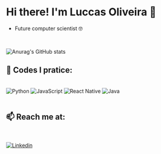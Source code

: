 # Hi there! I'm Luccas Oliveira 👋 


-  Future computer scientist 🤓
 

</br>

![Anurag's GitHub stats](https://github-readme-stats.vercel.app/api?username=luccasfto&show_icons=true&theme=tokyonight)

<!--[![Top Langs](https://github-readme-stats.vercel.app/api/top-langs/?username=luccasfto&layout=compact)](https://github.com/anuraghazra/github-readme-stats)  LINGUAGENS PÚBLICAS-->


## 🌱 Codes I pratice:

<div style = "display: inline_block"> <br/>
    <img align="center" alt="Python" src="https://img.shields.io/badge/Python-3776AB?style=for-the-badge&logo=python&logoColor=white" />
    <img align="center" alt="JavaScript" src="https://img.shields.io/badge/JavaScript-F7DF1E?style=for-the-badge&logo=javascript&logoColor=black" />
    <img align="center" alt="React Native" src="https://img.shields.io/badge/react-native?style=flat&logo=%2309D3AC&logoColor=%2333DAFF" />
    <img align="center" alt="Java" src="https://img.shields.io/badge/Java-ED8B00?style=for-the-badge&logo=java&logoColor=white" />
    

</div></br>

## 📫 Reach me at: 
</br>

[![Linkedin](https://img.shields.io/badge/LinkedIn-0077B5?style=for-the-badge&logo=linkedin&logoColor=white)](https://www.linkedin.com/in/luccas-f-taddeo-de-oliveira-029014ab/)


<!---
luccasfto/luccasfto is a ✨ special ✨ repository because its `README.md` (this file) appears on your GitHub profile.
You can click the Preview link to take a look at your changes.
--->
